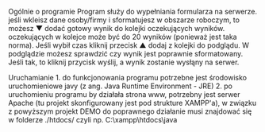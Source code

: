 ﻿Ogólnie o programie
	Program służy do wypełniania formularza na serwerze.
	jeśli wkleisz dane osoby/firmy i sformatujesz w obszarze roboczym, to możesz ▼ dodać gotowy wynik do kolejki oczekujących wyników.
	oczekujących  w kolejce może być do 20 wyników (ponieważ jest taka norma).
	Jeśli  wybił czas kliknij przecisk ▲ dodaj z kolejki do podglądu.
	W podglądzie możesz sprawdzić  czy wynik jest poprawnie sformatowany. 
	Jeśli tak, to kliknij przycisk wyślij, a wynik zostanie wysłąny na serwer.

Uruchamianie
	1. do funkcjonowania programu potrzebne jest środowisko uruchomieniowe javy (z ang. Java Runtime Environment - JRE)
	2. po uruchomieniu programu by działała strona www, potrzebny jest serwer Apache (tu projekt skonfigurowany jest pod strukture XAMPP'a),
		w związku z powyższym projekt DEMO do poprawnego działanie musi znajdować się w folderze ./htdocs/
		czyli np. C:\xampp\htdocs\java

